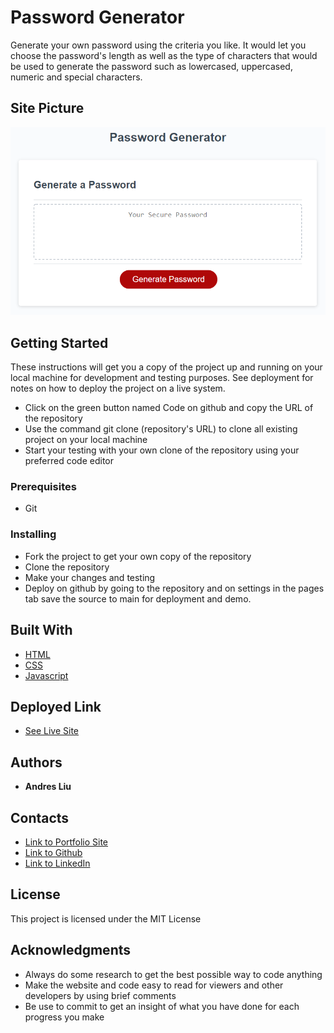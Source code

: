 # Password Generator

Generate your own password using the criteria you like. It would let you choose the password's length as well as the type of characters that would be used to generate the password such as lowercased, uppercased, numeric and special characters.

## Site Picture

![Site](./Assets/03-javascript-homework-demo.png)

## Getting Started

These instructions will get you a copy of the project up and running on your local machine for development and testing purposes. See deployment for notes on how to deploy the project on a live system.

* Click on the green button named Code on github and copy the URL of the repository
* Use the command git clone (repository's URL) to clone all existing project on your local machine
* Start your testing with your own clone of the repository using your preferred code editor

### Prerequisites

* Git

### Installing

* Fork the project to get your own copy of the repository
* Clone the repository
* Make your changes and testing
* Deploy on github by going to the repository and on settings in the pages tab save the source to main for deployment and demo.

## Built With

* [HTML](https://developer.mozilla.org/en-US/docs/Web/HTML)
* [CSS](https://developer.mozilla.org/en-US/docs/Web/CSS)
* [Javascript](https://developer.mozilla.org/en-US/docs/Web/javascript)

## Deployed Link

* [See Live Site](https://andresliu22.github.io/password-generator/)

## Authors

* **Andres Liu** 

## Contacts

- [Link to Portfolio Site](https://andresliu22.github.io/portfolio/)
- [Link to Github](https://github.com/andresliu22/)
- [Link to LinkedIn](https://www.linkedin.com/in/andresliu22/)

## License

This project is licensed under the MIT License 

## Acknowledgments

* Always do some research to get the best possible way to code anything
* Make the website and code easy to read for viewers and other developers by using brief comments
* Be use to commit to get an insight of what you have done for each progress you make
